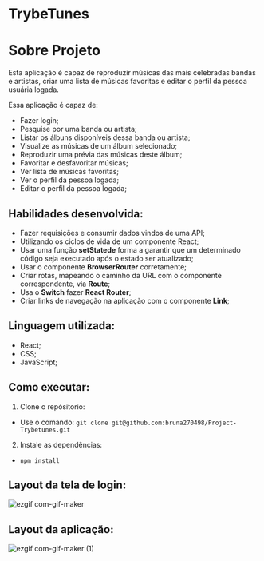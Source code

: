 #  TrybeTunes

# Sobre Projeto

 Esta aplicação é capaz de reproduzir músicas das mais celebradas bandas e artistas, criar uma lista de músicas favoritas e editar o perfil da pessoa usuária logada.
 
  Essa aplicação é capaz de:
  - Fazer login;
  - Pesquise por uma banda ou artista;
  - Listar os álbuns disponíveis dessa banda ou artista;
  - Visualize as músicas de um álbum selecionado;
  - Reproduzir uma prévia das músicas deste álbum;
  - Favoritar e desfavoritar músicas;
  - Ver lista de músicas favoritas;
  - Ver o perfil da pessoa logada;
  - Editar o perfil da pessoa logada;

## Habilidades desenvolvida:

- Fazer requisições e consumir dados vindos de uma API;
- Utilizando os ciclos de vida de um componente React;
- Usar uma função **setStatede** forma a garantir que um determinado código seja executado após o estado ser atualizado;
- Usar o componente **BrowserRouter** corretamente;
- Criar rotas, mapeando o caminho da URL com o componente correspondente, via **Route**;
- Usa o **Switch** fazer **React Router**;
- Criar links de navegação na aplicação com o componente **Link**;

## Linguagem utilizada:

- React;
- CSS;
- JavaScript;

## Como executar:

1. Clone o repósitorio:
- Use o comando: ```git clone git@github.com:bruna270498/Project-Trybetunes.git ```

2. Instale as dependências:

- ```npm install ```


## Layout da tela de login:


![ezgif com-gif-maker](https://user-images.githubusercontent.com/74669052/210869784-e3a39390-891f-4d20-a674-6c585661a982.gif)


## Layout da aplicação:


![ezgif com-gif-maker (1)](https://user-images.githubusercontent.com/74669052/210869822-72dd6c2f-9e54-41cc-a235-503f6917322a.gif)

